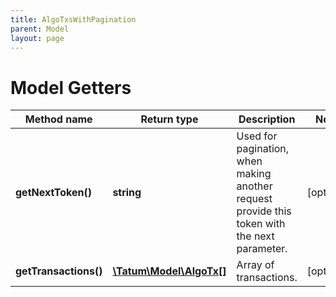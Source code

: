 ```yaml
---
title: AlgoTxsWithPagination
parent: Model
layout: page
---
```


# Model Getters

Method name | Return type | Description | Notes
------------ | ------------- | ------------- | -------------
**getNextToken()** | **string** | Used for pagination, when making another request provide this token with the next parameter. | [optional]
**getTransactions()** | [**\Tatum\Model\AlgoTx[]**](../AlgoTx) | Array of transactions. | [optional]

